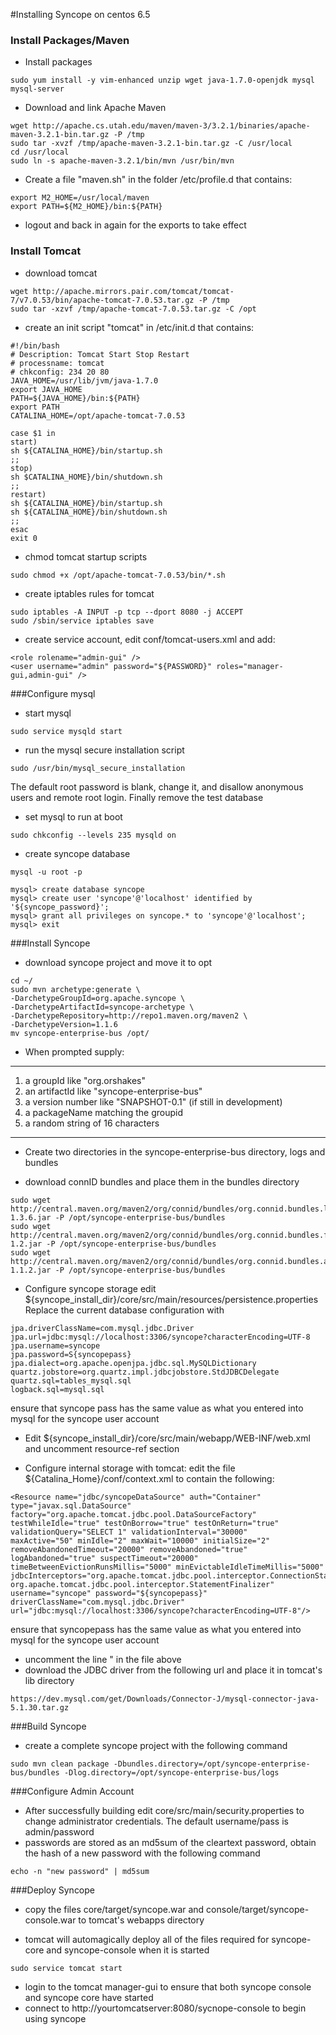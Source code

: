 #Installing Syncope on centos 6.5

### Install Packages/Maven
- Install packages

```
sudo yum install -y vim-enhanced unzip wget java-1.7.0-openjdk mysql mysql-server 
```
- Download and link Apache Maven

```
wget http://apache.cs.utah.edu/maven/maven-3/3.2.1/binaries/apache-maven-3.2.1-bin.tar.gz -P /tmp
sudo tar -xvzf /tmp/apache-maven-3.2.1-bin.tar.gz -C /usr/local
cd /usr/local
sudo ln -s apache-maven-3.2.1/bin/mvn /usr/bin/mvn
```
- Create a file "maven.sh" in the folder /etc/profile.d that contains:

```
export M2_HOME=/usr/local/maven
export PATH=${M2_HOME}/bin:${PATH}
```
- logout and back in again for the exports to take effect

### Install Tomcat
- download tomcat

```
wget http://apache.mirrors.pair.com/tomcat/tomcat-7/v7.0.53/bin/apache-tomcat-7.0.53.tar.gz -P /tmp
sudo tar -xzvf /tmp/apache-tomcat-7.0.53.tar.gz -C /opt
```
- create an init script "tomcat" in /etc/init.d that contains:

```
#!/bin/bash
# Description: Tomcat Start Stop Restart
# processname: tomcat
# chkconfig: 234 20 80
JAVA_HOME=/usr/lib/jvm/java-1.7.0
export JAVA_HOME
PATH=${JAVA_HOME}/bin:${PATH}
export PATH
CATALINA_HOME=/opt/apache-tomcat-7.0.53

case $1 in
start)
sh ${CATALINA_HOME}/bin/startup.sh
;;
stop)
sh $CATALINA_HOME}/bin/shutdown.sh
;;
restart)
sh ${CATALINA_HOME}/bin/startup.sh
sh ${CATALINA_HOME}/bin/shutdown.sh
;;
esac
exit 0
```

- chmod tomcat startup scripts

```
sudo chmod +x /opt/apache-tomcat-7.0.53/bin/*.sh
```
- create iptables rules for tomcat

```
sudo iptables -A INPUT -p tcp --dport 8080 -j ACCEPT
sudo /sbin/service iptables save
```

- create service account, edit conf/tomcat-users.xml and add:

```
<role rolename="admin-gui" />
<user username="admin" password="${PASSWORD}" roles="manager-gui,admin-gui" />
```

###Configure mysql
- start mysql

```
sudo service mysqld start
```
- run the mysql secure installation script

```
sudo /usr/bin/mysql_secure_installation
```
The default root password is blank, change it, and disallow anonymous users and remote root login. Finally remove the test database

- set mysql to run at boot

```
sudo chkconfig --levels 235 mysqld on
```
- create syncope database

```
mysql -u root -p

mysql> create database syncope
mysql> create user 'syncope'@'localhost' identified by '${syncope_password}';
mysql> grant all privileges on syncope.* to 'syncope'@'localhost';
mysql> exit
```

###Install Syncope
- download syncope project and move it to opt

```
cd ~/
sudo mvn archetype:generate \
-DarchetypeGroupId=org.apache.syncope \
-DarchetypeArtifactId=syncope-archetype \
-DarchetypeRepository=http://repo1.maven.org/maven2 \
-DarchetypeVersion=1.1.6
mv syncope-enterprise-bus /opt/
```
- When prompted supply:

---

1. a groupId like "org.orshakes" 
2. an artifactId like "syncope-enterprise-bus" 
3. a version number like "SNAPSHOT-0.1" (if still in development)
4. a packageName matching the groupid
5. a random string of 16 characters

---

- Create two directories in the syncope-enterprise-bus directory, logs and bundles

- download connID bundles and place them in the bundles directory

```
sudo wget http://central.maven.org/maven2/org/connid/bundles/org.connid.bundles.ldap/1.3.6/org.connid.bundles.ldap-1.3.6.jar -P /opt/syncope-enterprise-bus/bundles
sudo wget http://central.maven.org/maven2/org/connid/bundles/org.connid.bundles.flatfile/1.2/org.connid.bundles.flatfile-1.2.jar -P /opt/syncope-enterprise-bus/bundles
sudo wget http://central.maven.org/maven2/org/connid/bundles/org.connid.bundles.ad/1.1.2/org.connid.bundles.ad-1.1.2.jar -P /opt/syncope-enterprise-bus/bundles

```

- Configure syncope storage edit ${syncope_install_dir}/core/src/main/resources/persistence.properties Replace the current database configuration with

```
jpa.driverClassName=com.mysql.jdbc.Driver
jpa.url=jdbc:mysql://localhost:3306/syncope?characterEncoding=UTF-8
jpa.username=syncope
jpa.password=S{syncopepass}
jpa.dialect=org.apache.openjpa.jdbc.sql.MySQLDictionary
quartz.jobstore=org.quartz.impl.jdbcjobstore.StdJDBCDelegate
quartz.sql=tables_mysql.sql
logback.sql=mysql.sql
```

ensure that syncope pass has the same value as what you entered into mysql for the syncope user account

- Edit ${syncope_install_dir}/core/src/main/webapp/WEB-INF/web.xml and uncomment resource-ref section


- Configure internal storage with tomcat: edit the file ${Catalina_Home}/conf/context.xml to contain the following:

```
<Resource name="jdbc/syncopeDataSource" auth="Container"
type="javax.sql.DataSource"
factory="org.apache.tomcat.jdbc.pool.DataSourceFactory"
testWhileIdle="true" testOnBorrow="true" testOnReturn="true"
validationQuery="SELECT 1" validationInterval="30000"
maxActive="50" minIdle="2" maxWait="10000" initialSize="2"
removeAbandonedTimeout="20000" removeAbandoned="true"
logAbandoned="true" suspectTimeout="20000"
timeBetweenEvictionRunsMillis="5000" minEvictableIdleTimeMillis="5000"
jdbcInterceptors="org.apache.tomcat.jdbc.pool.interceptor.ConnectionState;
org.apache.tomcat.jdbc.pool.interceptor.StatementFinalizer"
username="syncope" password="${syncopepass}"
driverClassName="com.mysql.jdbc.Driver"
url="jdbc:mysql://localhost:3306/syncope?characterEncoding=UTF-8"/>
```

ensure that syncopepass has the same value as what you entered into mysql for the syncope user account

- uncomment the line "<Manager pathname= "" /> in the file above
- download the JDBC driver from the following url and place it in tomcat's lib directory

```
https://dev.mysql.com/get/Downloads/Connector-J/mysql-connector-java-5.1.30.tar.gz
```

###Build Syncope

- create a complete syncope project with the following command

```
sudo mvn clean package -Dbundles.directory=/opt/syncope-enterprise-bus/bundles -Dlog.directory=/opt/syncope-enterprise-bus/logs
```

###Configure Admin Account

- After successfully building edit core/src/main/security.properties to change administrator credentials. The default username/pass is admin/password
- passwords are stored as an md5sum of the cleartext password, obtain the hash of a new password with the following command

```
echo -n "new password" | md5sum
```


###Deploy Syncope

- copy the files core/target/syncope.war and console/target/syncope-console.war to tomcat's webapps directory

- tomcat will automagically deploy all of the files required for syncope-core and syncope-console when it is started

```
sudo service tomcat start
```

- login to the tomcat manager-gui to ensure that both syncope console and syncope core have started
- connect to http://yourtomcatserver:8080/sycnope-console to begin using syncope

